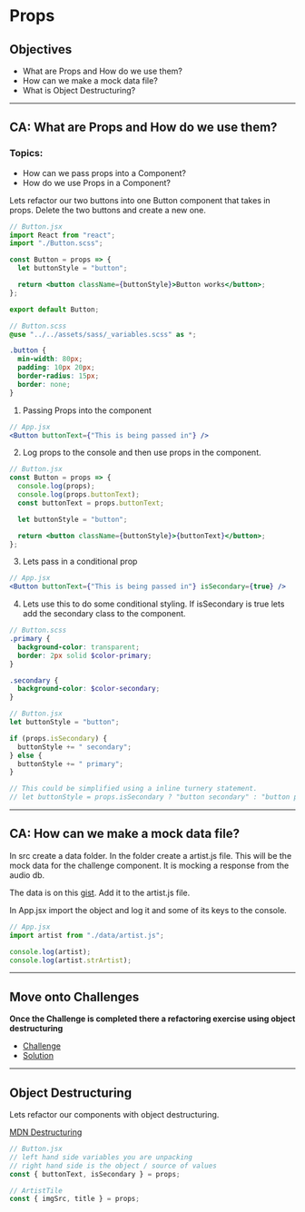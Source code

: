 # Props

## Objectives

- What are Props and How do we use them?
- How can we make a mock data file?
- What is Object Destructuring?

---

## CA: What are Props and How do we use them?

### Topics:

- How can we pass props into a Component?
- How do we use Props in a Component?

Lets refactor our two buttons into one Button component that takes in props. Delete the two buttons and create a new one.

```jsx
// Button.jsx
import React from "react";
import "./Button.scss";

const Button = props => {
  let buttonStyle = "button";

  return <button className={buttonStyle}>Button works</button>;
};

export default Button;
```

```scss
// Button.scss
@use "../../assets/sass/_variables.scss" as *;

.button {
  min-width: 80px;
  padding: 10px 20px;
  border-radius: 15px;
  border: none;
}
```

1. Passing Props into the component

```jsx
// App.jsx
<Button buttonText={"This is being passed in"} />
```

2.  Log props to the console and then use props in the component.

```jsx
// Button.jsx
const Button = props => {
  console.log(props);
  console.log(props.buttonText);
  const buttonText = props.buttonText;

  let buttonStyle = "button";

  return <button className={buttonStyle}>{buttonText}</button>;
};
```

3.  Lets pass in a conditional prop

```jsx
// App.jsx
<Button buttonText={"This is being passed in"} isSecondary={true} />
```

4. Lets use this to do some conditional styling. If isSecondary is true lets add the secondary class to the component.

```scss
// Button.scss
.primary {
  background-color: transparent;
  border: 2px solid $color-primary;
}

.secondary {
  background-color: $color-secondary;
}
```

```jsx
// Button.jsx
let buttonStyle = "button";

if (props.isSecondary) {
  buttonStyle += " secondary";
} else {
  buttonStyle += " primary";
}

// This could be simplified using a inline turnery statement.
// let buttonStyle = props.isSecondary ? "button secondary" : "button primary";
```

---

## CA: How can we make a mock data file?

In src create a data folder. In the folder create a artist.js file. This will be the mock data for the challenge component. It is mocking a response from the audio db.

The data is on this [gist](https://gist.github.com/Charlie-robin/68461faec41456c5c05bd529ae167ba1). Add it to the artist.js file.

In App.jsx import the object and log it and some of its keys to the console.

```jsx
// App.jsx
import artist from "./data/artist.js";

console.log(artist);
console.log(artist.strArtist);
```

---

## Move onto Challenges

**Once the Challenge is completed there a refactoring exercise using object destructuring**

- [Challenge](./challenge/challenge.md)
- [Solution](./challenge/solution.md)

---

## Object Destructuring

Lets refactor our components with object destructuring.

[MDN Destructuring](https://developer.mozilla.org/en-US/docs/Web/JavaScript/Reference/Operators/Destructuring_assignment)

```jsx
// Button.jsx
// left hand side variables you are unpacking
// right hand side is the object / source of values
const { buttonText, isSecondary } = props;
```

```jsx
// ArtistTile
const { imgSrc, title } = props;
```
